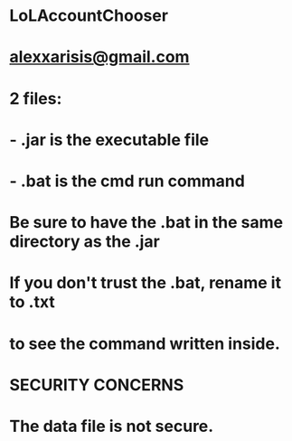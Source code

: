 # LoLAccountChooser
# alexxarisis@gmail.com

# 2 files:
#   - .jar is the executable file
#   - .bat is the cmd run command
# Be sure to have the .bat in the same directory as the .jar

# If you don't trust the .bat, rename it to .txt 
# to see the command written inside.

# SECURITY CONCERNS
# The data file is not secure.
